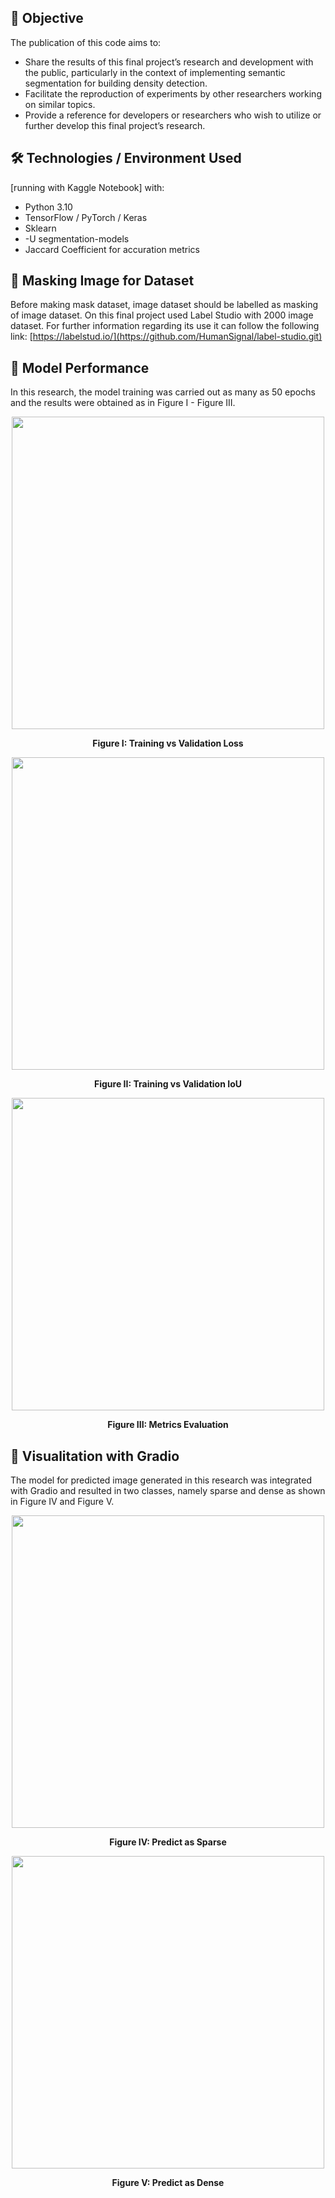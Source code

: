 ## 🎯 Objective
The publication of this code aims to:
- Share the results of this final project’s research and development with the public, particularly in the context of implementing semantic segmentation for building density detection.
- Facilitate the reproduction of experiments by other researchers working on similar topics.
- Provide a reference for developers or researchers who wish to utilize or further develop this final project’s research.




## 🛠 Technologies / Environment Used
[running with Kaggle Notebook] with:
- Python 3.10
- TensorFlow / PyTorch / Keras
- Sklearn
- -U segmentation-models
- Jaccard Coefficient for accuration metrics



## 🚀 Masking Image for Dataset
Before making mask dataset, image dataset should be labelled as masking of image dataset. On this final project used Label Studio with 2000 image dataset. For further information regarding its use it can follow the following link: [https://labelstud.io/](https://github.com/HumanSignal/label-studio.git)


## 🔌 Model Performance
In this research, the model training was carried out as many as 50 epochs and the results were obtained as in Figure I - Figure III.
<div align="center">
    <img src="https://github.com/user-attachments/assets/9eb55797-126b-4fa3-8190-70157458211a" width="500">
    <p><b>Figure I: Training vs Validation Loss</b></p>
</div>

<div align="center">
    <img src="https://github.com/user-attachments/assets/f260f128-b681-40c2-80ec-eacf92b6d0d8" width="500">
    <p><b>Figure II: Training vs Validation IoU</b></p>
</div>

<div align="center">
    <img src="https://github.com/user-attachments/assets/2b3260b0-88be-4b79-8bcc-08bc8557625b" width="500">
    <p><b>Figure III: Metrics Evaluation</b></p>
</div>

## 👾 Visualitation with Gradio
The model for predicted image generated in this research was integrated with Gradio and resulted in two classes, namely sparse and dense as shown in Figure IV and Figure V.
<div align="center">
    <img src="https://github.com/user-attachments/assets/f0f8115d-9732-4e24-8b46-fb31573f488d" width="500">
    <p><b>Figure IV: Predict as Sparse</b></p>
</div>

<div align="center">
    <img src="https://github.com/user-attachments/assets/e85c56f8-0cb7-4007-a3fb-11b51a2459fe" width="500">
    <p><b>Figure V: Predict as Dense</b></p>
</div>


